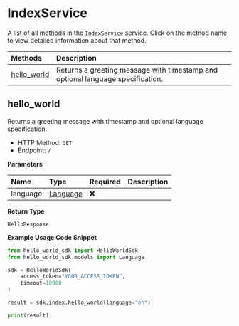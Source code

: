 # IndexService

A list of all methods in the `IndexService` service. Click on the method name to view detailed information about that method.

| Methods                     | Description                                                                    |
| :-------------------------- | :----------------------------------------------------------------------------- |
| [hello_world](#hello_world) | Returns a greeting message with timestamp and optional language specification. |

## hello_world

Returns a greeting message with timestamp and optional language specification.

- HTTP Method: `GET`
- Endpoint: `/`

**Parameters**

| Name     | Type                              | Required | Description |
| :------- | :-------------------------------- | :------- | :---------- |
| language | [Language](../models/Language.md) | ❌       |             |

**Return Type**

`HelloResponse`

**Example Usage Code Snippet**

```python
from hello_world_sdk import HelloWorldSdk
from hello_world_sdk.models import Language

sdk = HelloWorldSdk(
    access_token="YOUR_ACCESS_TOKEN",
    timeout=10000
)

result = sdk.index.hello_world(language="en")

print(result)
```
